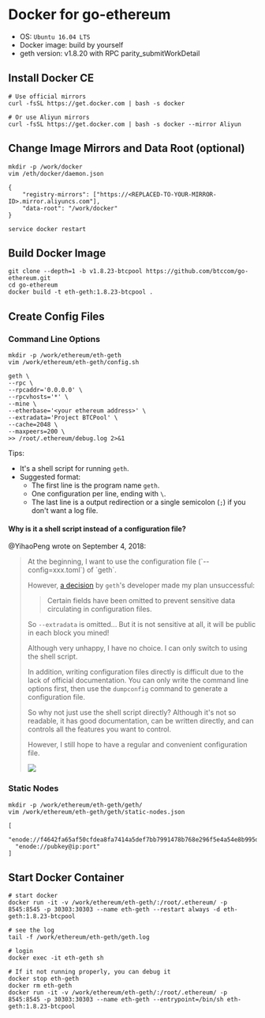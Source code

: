 Docker for go-ethereum
============================

* OS: `Ubuntu 16.04 LTS`
* Docker image: build by yourself
* geth version: v1.8.20 with RPC parity_submitWorkDetail

## Install Docker CE

```
# Use official mirrors
curl -fsSL https://get.docker.com | bash -s docker

# Or use Aliyun mirrors
curl -fsSL https://get.docker.com | bash -s docker --mirror Aliyun
```

## Change Image Mirrors and Data Root (optional)

```
mkdir -p /work/docker
vim /eth/docker/daemon.json
```

```
{
    "registry-mirrors": ["https://<REPLACED-TO-YOUR-MIRROR-ID>.mirror.aliyuncs.com"],
    "data-root": "/work/docker"
}
```

```
service docker restart
```

## Build Docker Image

```
git clone --depth=1 -b v1.8.23-btcpool https://github.com/btccom/go-ethereum.git
cd go-ethereum
docker build -t eth-geth:1.8.23-btcpool .
```

## Create Config Files

### Command Line Options

```
mkdir -p /work/ethereum/eth-geth
vim /work/ethereum/eth-geth/config.sh
```

```
geth \
--rpc \
--rpcaddr='0.0.0.0' \
--rpcvhosts='*' \
--mine \
--etherbase='<your ethereum address>' \
--extradata='Project BTCPool' \
--cache=2048 \
--maxpeers=200 \
>> /root/.ethereum/debug.log 2>&1
```

Tips:
* It's a shell script for running `geth`.
* Suggested format:
  - The first line is the program name `geth`.
  - One configuration per line, ending with `\`.
  - The last line is a output redirection or a single semicolon (`;`) if you don't want a log file.

#### Why is it a shell script instead of a configuration file?

@YihaoPeng wrote on September 4, 2018:

<blockquote>
At the beginning, I want to use the configuration file (`--config=xxx.toml`) of `geth`.

However, [a decision](https://blog.ethereum.org/2017/04/14/geth-1-6-puppeth-master/) by `geth`'s developer made my plan unsuccessful:
> Certain fields have been omitted to prevent sensitive data circulating in configuration files.

So `--extradata` is omitted... But it is not sensitive at all, it will be public in each block you mined!

Although very unhappy, I have no choice. I can only switch to using the shell script.

In addition, writing configuration files directly is difficult due to the lack of official documentation.
You can only write the command line options first, then use the `dumpconfig` command to generate a configuration file.

So why not just use the shell script directly? Although it's not so readable, it has good documentation,
can be written directly, and can controls all the features you want to control.

However, I still hope to have a regular and convenient configuration file.

![](https://cloud.githubusercontent.com/assets/824194/20584597/69ca597c-b1b1-11e6-9461-4bbd1f88a211.jpeg)
</blockquote>

### Static Nodes

```
mkdir -p /work/ethereum/eth-geth/geth/
vim /work/ethereum/eth-geth/geth/static-nodes.json
```

```
[
  "enode://f4642fa65af50cfdea8fa7414a5def7bb7991478b768e296f5e4a54e8b995de102e0ceae2e826f293c481b5325f89be6d207b003382e18a8ecba66fbaf6416c0@33.4.2.1:30303",
  "enode://pubkey@ip:port"
]
```

## Start Docker Container

```
# start docker
docker run -it -v /work/ethereum/eth-geth/:/root/.ethereum/ -p 8545:8545 -p 30303:30303 --name eth-geth --restart always -d eth-geth:1.8.23-btcpool

# see the log
tail -f /work/ethereum/eth-geth/geth.log

# login
docker exec -it eth-geth sh

# If it not running properly, you can debug it
docker stop eth-geth
docker rm eth-geth
docker run -it -v /work/ethereum/eth-geth/:/root/.ethereum/ -p 8545:8545 -p 30303:30303 --name eth-geth --entrypoint=/bin/sh eth-geth:1.8.23-btcpool
```
